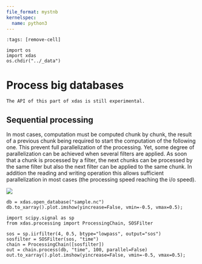 ```yaml
---
file_format: mystnb
kernelspec:
  name: python3
---
```


```{code-cell}
:tags: [remove-cell]

import os
import xdas
os.chdir("../_data")
```

# Process big databases

```{warning}
The API of this part of xdas is still experimental.
```

## Sequential processing

In most cases, computation must be computed chunk by chunk, the result of a previous 
chunk being required to start the computation of the following one. This prevent full
parallelization of the processing. Yet, some degree of parallelization can be achieved 
when several filters are applied. As soon that a chunk is processed by a filter, the 
next chunks can be processed by the same filter but also the next filter can be applied 
to the same chunk. In addition the reading and writing operation this allows sufficient 
parallelization in most cases (the processing speed reaching the i/o speed).

![](/_static/processing.svg)

```{code-cell} 
db = xdas.open_database("sample.nc")
db.to_xarray().plot.imshow(yincrease=False, vmin=-0.5, vmax=0.5);
```

```{code-cell} 
import scipy.signal as sp
from xdas.processing import ProcessingChain, SOSFilter

sos = sp.iirfilter(4, 0.5, btype="lowpass", output="sos")
sosfilter = SOSFilter(sos, "time")
chain = ProcessingChain([sosfilter])
out = chain.process(db, "time", 100, parallel=False)
out.to_xarray().plot.imshow(yincrease=False, vmin=-0.5, vmax=0.5);
```
